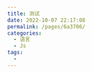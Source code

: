 ```yaml
---
title: 测试
date: 2022-10-07 22:17:08
permalink: /pages/6a3706/
categories:
  - 语言
  - Js
tags:
  - 
---
```

